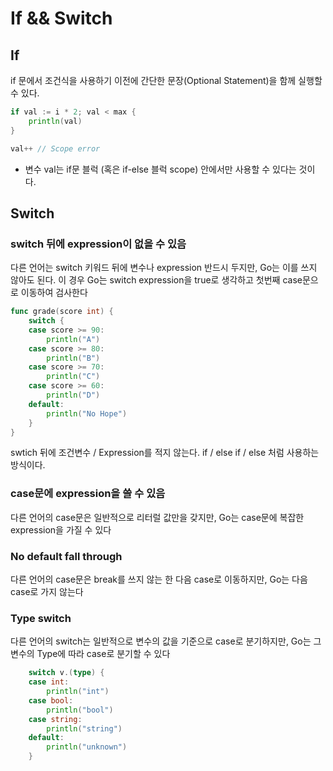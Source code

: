 # If && Switch

## If

if 문에서 조건식을 사용하기 이전에 간단한 문장(Optional Statement)을 함께 실행할 수 있다. 

~~~go
if val := i * 2; val < max {
    println(val)
}

val++ // Scope error
~~~
- 변수 val는 if문 블럭 (혹은 if-else 블럭 scope) 안에서만 사용할 수 있다는 것이다.


## Switch

### switch 뒤에 expression이 없을 수 있음

다른 언어는 switch 키워드 뒤에 변수나 expression 반드시 두지만, Go는 이를 쓰지 않아도 된다. 이 경우 Go는 switch expression을 true로 생각하고 첫번째 case문으로 이동하여 검사한다

~~~go
func grade(score int) {
    switch {
    case score >= 90:
        println("A")
    case score >= 80:
        println("B")
    case score >= 70:
        println("C")
    case score >= 60:
        println("D")
    default:
        println("No Hope")
    }
}  
~~~

swtich 뒤에 조건변수 / Expression를 적지 않는다. if / else if / else 처럼 사용하는 방식이다. 


### case문에 expression을 쓸 수 있음

다른 언어의 case문은 일반적으로 리터럴 값만을 갖지만, Go는 case문에 복잡한 expression을 가질 수 있다

### No default fall through

다른 언어의 case문은 break를 쓰지 않는 한 다음 case로 이동하지만, Go는 다음 case로 가지 않는다

### Type switch

다른 언어의 switch는 일반적으로 변수의 값을 기준으로 case로 분기하지만, Go는 그 변수의 Type에 따라 case로 분기할 수 있다

~~~go
	switch v.(type) {
	case int:
		println("int")
	case bool:
		println("bool")
	case string:
		println("string")
	default:
		println("unknown")
	}	
~~~
